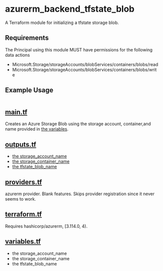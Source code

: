 # azurerm_backend_tfstate_blob
A Terraform module for initializing a tfstate storage blob.

## Requirements
The Principal using this module MUST have permissions for the following data actions

- Microsoft.Storage/storageAccounts/blobServices/containers/blobs/read
- Microsoft.Storage/storageAccounts/blobServices/containers/blobs/write

## Example Usage
```shell
```

## [main.tf](main.tf)
Creates an Azure Storage Blob using the storage account, container,and name provided in [the variables](variables.tf).

## [outputs.tf](outputs.tf)
- [the storage_account_name](variables.tf#L1)
- [the storage_container_name](variables.tf#L5)
- [the tfstate_blob_name](variables.tf#L9)

## [providers.tf](providers.tf)
azurerm provider. Blank features. Skips provider registration since it never seems to work.

## [terraform.tf](terraform.tf)
Requires hashicorp/azurerm, [3.114.0, 4).

## [variables.tf](variables.tf)
- the storage_account_name
- the storage_container_name
- the tfstate_blob_name